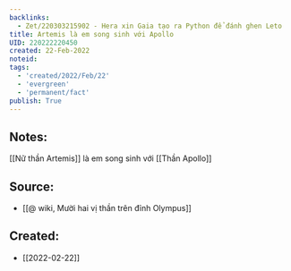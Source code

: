 ```yaml
---
backlinks:
  - Zet/220303215902 - Hera xin Gaia tạo ra Python để đánh ghen Leto
title: Artemis là em song sinh với Apollo
UID: 220222220450
created: 22-Feb-2022
noteid:
tags:
  - 'created/2022/Feb/22'
  - 'evergreen'
  - 'permanent/fact'
publish: True
---
```

## Notes:
[[Nữ thần Artemis]] là em song sinh với [[Thần Apollo]]

## Source:
- [[@ wiki, Mười hai vị thần trên đỉnh Olympus]]




## Created:
- [[2022-02-22]]
